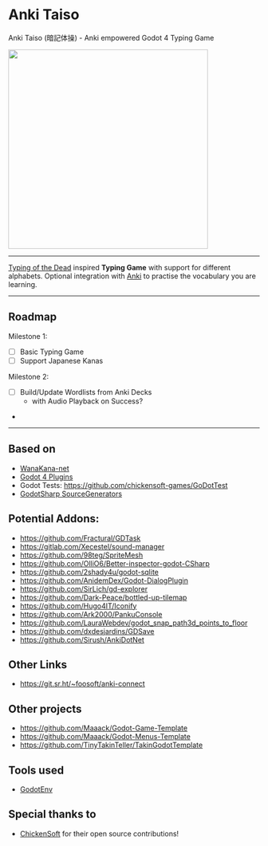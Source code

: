# Anki Taiso

Anki Taiso (暗記体操) - Anki empowered Godot 4 Typing Game

<img src="docs/AnkiTaiso-splash.png" width="400">

---

[Typing of the Dead](https://en.wikipedia.org/wiki/The_Typing_of_the_Dead) inspired **Typing Game** with support for different alphabets.
Optional integration with [Anki](https://apps.ankiweb.net/) to practise the vocabulary you are learning.

---

## Roadmap


Milestone 1:

- [ ] Basic Typing Game
- [ ] Support Japanese Kanas

Milestone 2:
- [ ] Build/Update Wordlists from Anki Decks
  - with Audio Playback on Success?
- 

---

## Based on

- [WanaKana-net](https://github.com/MartinZikmund/WanaKana-net)
- [Godot 4 Plugins](https://github.com/MakovWait/godot4-plugins)
- Godot Tests: https://github.com/chickensoft-games/GoDotTest
- [GodotSharp SourceGenerators](https://github.com/Cat-Lips/GodotSharp.SourceGenerators)

## Potential Addons:

- https://github.com/Fractural/GDTask
- https://gitlab.com/Xecestel/sound-manager
- https://github.com/98teg/SpriteMesh
- https://github.com/OlliO6/Better-inspector-godot-CSharp
- https://github.com/2shady4u/godot-sqlite
- https://github.com/AnidemDex/Godot-DialogPlugin
- https://github.com/SirLich/gd-explorer
- https://github.com/Dark-Peace/bottled-up-tilemap
- https://github.com/Hugo4IT/Iconify
- https://github.com/Ark2000/PankuConsole
- https://github.com/LauraWebdev/godot_snap_path3d_points_to_floor
- https://github.com/dxdesjardins/GDSave
- https://github.com/Sirush/AnkiDotNet

## Other Links

- https://git.sr.ht/~foosoft/anki-connect

## Other projects

- https://github.com/Maaack/Godot-Game-Template
- https://github.com/Maaack/Godot-Menus-Template
- https://github.com/TinyTakinTeller/TakinGodotTemplate

## Tools used

- [GodotEnv](https://github.com/chickensoft-games/GodotEnv)

## Special thanks to

- [ChickenSoft](https://chickensoft.games/) for their open source contributions!

